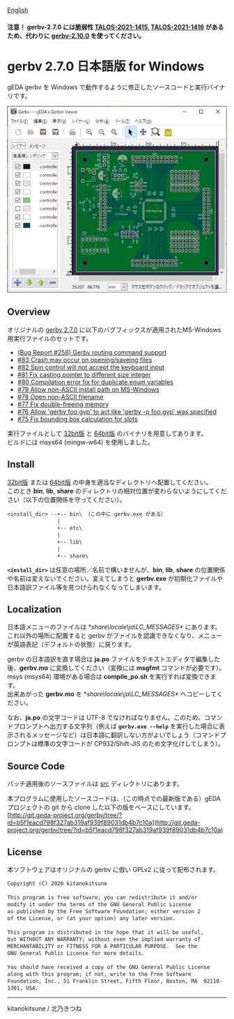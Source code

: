 [English](./README.md)  
#### 注意！ gerbv-2.7.0 には脆弱性 [TALOS-2021-1415](https://talosintelligence.com/vulnerability_reports/TALOS-2021-1415), [TALOS-2021-1416](https://talosintelligence.com/vulnerability_reports/TALOS-2021-1416) があるため、代わりに [gerbv-2.10.0](https://github.com/kitanokitsune/gervb_for_win_multilanguage/releases) を使ってください。

# gerbv 2.7.0 日本語版 for Windows
gEDA gerbv を Windows で動作するように修正したソースコードと実行バイナリです。  
  
<img src="./sample_jp.png" width="600px" alt="gerbv" title="gerbv">

## Overview
オリジナルの [gerbv 2.7.0](https://sourceforge.net/projects/gerbv/files/gerbv/gerbv-2.7.0/ ) に以下のバグフィックスが適用されたMS-Windows用実行ファイルのセットです。

+ [(Bug Report #258) Gerbv routing command support](https://sourceforge.net/p/gerbv/bugs/258/ )
+ [#83 Crash may occur on opening/saveing files](https://sourceforge.net/p/gerbv/patches/83/ )
+ [#82 Spin control will not accept the keyboard input](https://sourceforge.net/p/gerbv/patches/82/ )
+ [#81 Fix casting pointer to different size integer](https://sourceforge.net/p/gerbv/patches/81/ )
+ [#80 Compilation error fix for duplicate enum variables](https://sourceforge.net/p/gerbv/patches/80/ )
+ [#79 Allow non-ASCII install path on MS-Windows](https://sourceforge.net/p/gerbv/patches/79/ )
+ [#78 Open non-ASCII filename](https://sourceforge.net/p/gerbv/patches/78/ )
+ [#77 Fix double-freeing memory](https://sourceforge.net/p/gerbv/patches/77/ )
+ [#76 Allow 'gerbv foo.gvp' to act like 'gerbv -p foo.gvp' was specified](https://sourceforge.net/p/gerbv/patches/76/ )
+ [#75 Fix bounding box calculation for slots](https://sourceforge.net/p/gerbv/patches/75/ )


実行ファイルとして [32bit版](./32bit) と [64bit版](./64bit) のバイナリを用意してあります。  
ビルドには msys64 (mingw-w64) を使用しました。  


## Install
[32bit版](./32bit) または [64bit版](./64bit) の中身を適当なディレクトリへ配置してください。  
このとき **bin**, **lib**, **share** のディレクトリの相対位置が変わらないようにしてください（以下の位置関係を守ってください）。  
```TEXT
<install_dir> --+-- bin\ （この中に gerbv.exe がある）
                |
                +-- etc\
                |
                +-- lib\
                |
                +-- share\
```  
**`<install_dir>`** は任意の場所／名前で構いませんが、**bin**, **lib**, **share** の位置関係や名前は変えないでください。変えてしまうと **gerbv.exe** が初期化ファイルや日本語訳ファイル等を見つけられなくなってしまいます。  


## Localization
日本語メニューのファイルは **share\locale\ja\LC_MESSAGES\** にあります。これ以外の場所に配置すると gerbv がファイルを認識できなくなり、メニューが英語表記（デフォルトの状態）に戻ります。  

gerbv の日本語訳を直す場合は **ja.po** ファイルをテキストエディタで編集した後、**gerbv.mo** に変換してください（変換には **msgfmt** コマンドが必要です）。  
 msys (msys64) 環境がある場合は **compile_po.sh** を実行すれば変換できます。  
出来あがった **gerbv.mo** を **share\locale\ja\LC_MESSAGES\** へコピーしてください。  

なお、**ja.po** の文字コードは UTF-8 でなければなりません。このため、コマンドプロンプトへ出力する文字列（例えば **`gerbv.exe --help`** を実行した場合に表示されるメッセージなど）は日本語に翻訳しない方がよいでしょう（コマンドプロンプトは標準の文字コードが CP932/Shift-JIS のため文字化けしてしまう）。  


## Source Code
パッチ適用後のソースファイルは [src](./src) ディレクトリにあります。  

本プログラムに使用したソースコードは、（この時点での最新版である）gEDA プロジェクトの git から clone した以下の版をベースにしています。  
[http://git.geda-project.org/gerbv/tree/?id=b5f1eacd798f327ab319af939f89031db4b7c10a](http://git.geda-project.org/gerbv/tree/?id=b5f1eacd798f327ab319af939f89031db4b7c10a)  



## License
本ソフトウェアはオリジナルの gerbv に倣い GPLv2 に従って配布されます。  
```TEXT
Copyright (C) 2020 kitanokitsune

This program is free software; you can redistribute it and/or
modify it under the terms of the GNU General Public License
as published by the Free Software Foundation; either version 2
of the License, or (at your option) any later version.

This program is distributed in the hope that it will be useful,
but WITHOUT ANY WARRANTY; without even the implied warranty of
MERCHANTABILITY or FITNESS FOR A PARTICULAR PURPOSE.  See the
GNU General Public License for more details.

You should have received a copy of the GNU General Public License
along with this program; if not, write to the Free Software
Foundation, Inc., 51 Franklin Street, Fifth Floor, Boston, MA  02110-1301, USA.
```
---
kitanokitsune / 北乃きつね
